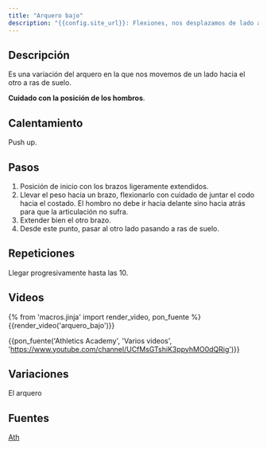```yaml
---
title: "Arquero bajo"
description: "{{config.site_url}}: Flexiones, nos desplazamos de lado a lado sobre los brazos, a ras de suelo"
---
```


## Descripción

Es una variación del arquero en la que nos movemos de un lado hacia el otro a ras de suelo.

**Cuidado con la posición de los hombros**.

## Calentamiento

Push up.

## Pasos

1. Posición de inicio con los brazos ligeramente extendidos.
2. Llevar el peso hacia un brazo, flexionarlo con cuidado de juntar el codo hacia el costado. El hombro no debe ir hacia delante sino hacia atrás para que la articulación no sufra.
3. Extender bien el otro brazo.
4. Desde este punto, pasar al otro lado pasando a ras de suelo.

## Repeticiones

Llegar progresivamente hasta las 10.

## Videos

{% from 'macros.jinja' import render_video, pon_fuente %}
{{render_video('arquero_bajo')}}

{{pon_fuente('Athletics Academy', 'Varios videos', 'https://www.youtube.com/channel/UCfMsGTshiK3ppyhMO0dQRig')}}

## Variaciones

El arquero

## Fuentes

[Ath](/varios/fuentes/#ath)